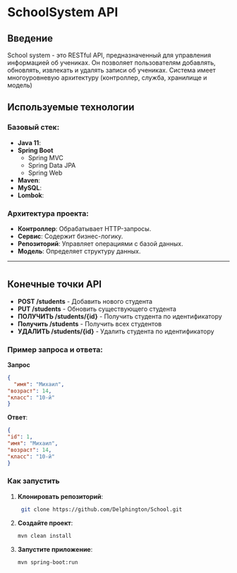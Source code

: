 # SchoolSystem API



## Введение
School system - это RESTful API, предназначенный для управления информацией об учениках. Он позволяет пользователям добавлять, обновлять, извлекать и удалять записи об учениках. Система имеет многоуровневую архитектуру (контроллер, служба, хранилище и модель)

## Используемые технологии
### Базовый стек:
- **Java 11**:
- **Spring Boot**
    - Spring MVC
    - Spring Data JPA
    - Spring Web
- **Maven**:
- **MySQL**:
- **Lombok**:


### Архитектура проекта:
- **Контроллер**: Обрабатывает HTTP-запросы.
- **Сервис**: Содержит бизнес-логику.
- **Репозиторий**: Управляет операциями с базой данных.
- **Модель**: Определяет структуру данных.

---

#


## Конечные точки API
- **POST /students** - Добавить нового студента
- **PUT /students** - Обновить существующего студента
- **ПОЛУЧИТЬ /students/{id}** - Получить студента по идентификатору
- **Получить /students** - Получить всех студентов
- **УДАЛИТЬ /students/{id}** - Удалить студента по идентификатору

### Пример запроса и ответа:

**Запрос**
```json
{
  "имя": "Михаил",
"возраст": 14,
"класс": "10-й"
}
```
**Ответ**:
```json
{
"id": 1,
"имя": "Михаил",
"возраст": 14,
"класс": "10-й"
}
```

### Как запустить
1. **Клонировать репозиторий**:
   ```bash
    git clone https://github.com/Delphington/School.git
   ```
2. **Создайте проект**:
   ```bash
   mvn clean install
   ```
3. **Запустите приложение**:
   ```bash
   mvn spring-boot:run
   ```

